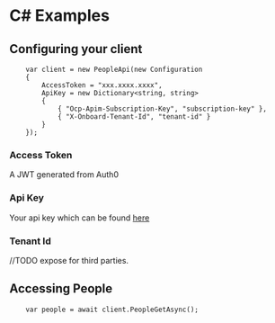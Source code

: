 # C# Examples

## Configuring your client

```
    var client = new PeopleApi(new Configuration
    {
        AccessToken = "xxx.xxxx.xxxx",
        ApiKey = new Dictionary<string, string>
        {
            { "Ocp-Apim-Subscription-Key", "subscription-key" },
            { "X-Onboard-Tenant-Id", "tenant-id" }
        }
    });

```

### Access Token
A JWT generated from Auth0

### Api Key
Your api key which can be found [here](https://solab.portal.azure-api.net/developer)

### Tenant Id
//TODO expose for third parties.

## Accessing People

```
    var people = await client.PeopleGetAsync();
```
